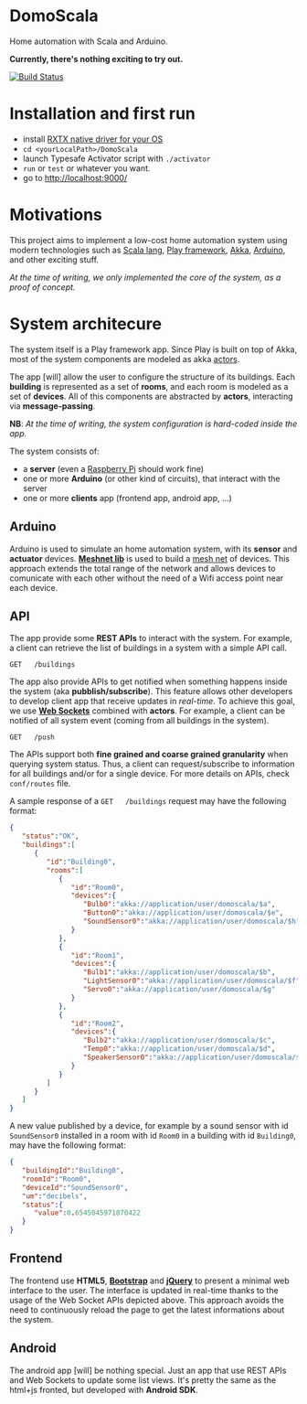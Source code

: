DomoScala
=========

Home automation with Scala and Arduino.

**Currently, there's nothing exciting to try out.**

[![Build Status](https://travis-ci.org/AL333Z/DomoScala.svg?branch=master)](https://travis-ci.org/AL333Z/DomoScala)

Installation and first run
==========================

- install [RXTX native driver for your OS](http://jlog.org/rxtx-mac.html)
- `cd <yourLocalPath>/DomoScala`
- launch Typesafe Activator script with `./activator`
- `run` or `test` or whatever you want.
- go to [http://localhost:9000/](http://localhost:9000/)

Motivations
===========

This project aims to implement a low-cost home automation system using modern technologies such as [Scala lang](http://www.scala-lang.org), [Play framework](http://www.playframework.com), [Akka](http://akka.io/), [Arduino](http://arduino.cc/), and other exciting stuff. 

*At the time of writing, we only implemented the core of the system, as a proof of concept.*

System architecure
==================
The system itself is a Play framework app. Since Play is built on top of Akka, most of the system components are modeled as akka [actors](http://en.wikipedia.org/wiki/Actor_model).

The app [will] allow the user to configure the structure of its buildings. Each **building** is represented as a set of **rooms**, and each room is modeled as a set of **devices**. All of this components are abstracted by **actors**, interacting via **message-passing**.

**NB**: *At the time of writing, the system configuration is hard-coded inside the app.*

The system consists of:
* a **server** (even a [Raspberry Pi](http://www.raspberrypi.org/) should work fine)
* one or more **Arduino** (or other kind of circuits), that interact with the server
* one or more **clients** app (frontend app, android app, ...)

Arduino
----------
Arduino is used to simulate an home automation system, with its **sensor** and **actuator** devices.
**[Meshnet lib](https://github.com/mattibal/meshnet)** is used to build a [mesh net](http://en.wikipedia.org/wiki/Mesh_networking) of devices. This approach extends the total range of the network and allows devices to comunicate with each other without the need of a Wifi access point near each device.

API
-----
The app provide some **REST APIs** to interact with the system. For example, a client can retrieve the list of buildings in a system with a simple API call.

```
GET   /buildings    
```

The app also provide APIs to get notified when something happens inside the system (aka **pubblish/subscribe**). This feature allows other developers to develop client app that receive updates in *real-time*.
To achieve this goal, we use **[Web Sockets](http://en.wikipedia.org/wiki/WebSocket)** combined with **actors**.
For example, a client can be notified of all system event (coming from all buildings in the system).

```
GET   /push    
```

The APIs support both **fine grained and coarse grained granularity** when querying system status. Thus, a client can request/subscribe to information for all buildings and/or for a single device.
For more details on APIs, check `conf/routes` file.

A sample response of a `GET   /buildings` request may have the following format:

```json
{  
   "status":"OK",
   "buildings":[  
      {  
         "id":"Building0",
         "rooms":[  
            {  
               "id":"Room0",
               "devices":{  
                  "Bulb0":"akka://application/user/domoscala/$a",
                  "Button0":"akka://application/user/domoscala/$e",
                  "SoundSensor0":"akka://application/user/domoscala/$h"
               }
            },
            {  
               "id":"Room1",
               "devices":{  
                  "Bulb1":"akka://application/user/domoscala/$b",
                  "LightSensor0":"akka://application/user/domoscala/$f",
                  "Servo0":"akka://application/user/domoscala/$g"
               }
            },
            {  
               "id":"Room2",
               "devices":{  
                  "Bulb2":"akka://application/user/domoscala/$c",
                  "Temp0":"akka://application/user/domoscala/$d",
                  "SpeakerSensor0":"akka://application/user/domoscala/$i"
               }
            }
         ]
      }
   ]
}
```

A new value published by a device, for example by a sound sensor with id `SoundSensor0` installed in a room with id `Room0` in a building with id `Building0`, may have the following format:

```json
{  
   "buildingId":"Building0",
   "roomId":"Room0",
   "deviceId":"SoundSensor0",
   "um":"decibels",
   "status":{  
      "value":0.6545045971870422
   }
}
```

Frontend
--------
The frontend use **HTML5**, **[Bootstrap](getbootstrap.com)** and **[jQuery](jquery.com)** to present a minimal web interface to the user. The interface is updated in real-time thanks to the usage of the Web Socket APIs depicted above.
This approach avoids the need to continuously reload the page to get the latest informations about the system.

Android
----------
The android app [will] be nothing special. Just an app that use REST APIs and Web Sockets to update some list views.
It's pretty the same as the html+js fronted, but developed with **Android SDK**.
